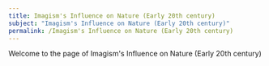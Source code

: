 ```yaml
---
title: Imagism's Influence on Nature (Early 20th century)
subject: "Imagism's Influence on Nature (Early 20th century)"
permalink: /Imagism's Influence on Nature (Early 20th century)
---
```


Welcome to the page of Imagism's Influence on Nature (Early 20th century)
